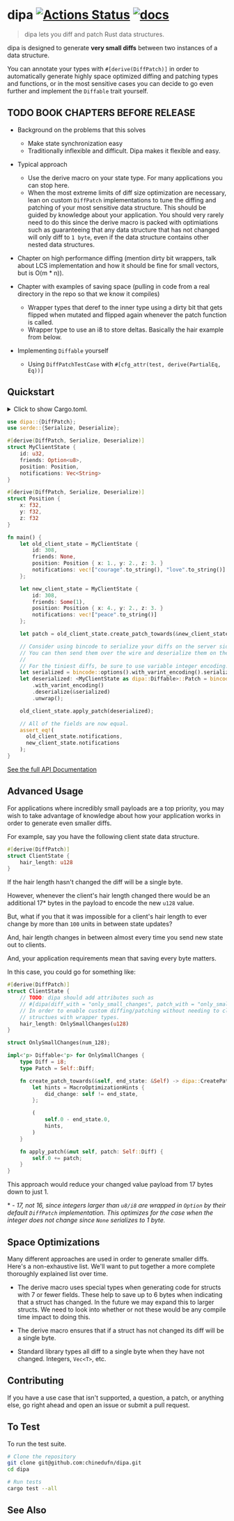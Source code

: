# dipa [![Actions Status](https://github.com/chinedufn/dipa/workflows/test/badge.svg)](https://github.com/chinedufn/dipa/actions) [![docs](https://docs.rs/dipa/badge.svg)](https://docs.rs/dipa)

> dipa lets you diff and patch Rust data structures.

dipa is designed to generate **very small diffs** between two instances of a data structure.

You can annotate your types with `#[derive(DiffPatch)]` in order to automatically generate
highly space optimized diffing and patching types and functions, or in the most sensitive cases
you can decide to go even further and implement the `Diffable` trait yourself.

## TODO BOOK CHAPTERS BEFORE RELEASE

- Background on the problems that this solves
  - Make state synchronization easy
  - Traditionally inflexible and difficult. Dipa makes it flexible and easy.

- Typical approach
  - Use the derive macro on your state type. For many applications you can stop here.
  - When the most extreme limits of diff size optimization are necessary, lean on custom `DiffPatch` implementations to tune the
    diffing and patching of your most sensitive data structure. This should be guided by knowledge about your application. You
    should very rarely need to do this since the derive macro is packed with optimiations such as guaranteeing that any data structure
    that has not changed will only diff to `1 byte`, even if the data structure contains other nested data structures.

- Chapter on high performance diffing
   (mention dirty bit wrappers, talk about LCS implementation and how it should be fine for small vectors, but is O(m * n)).

- Chapter with examples of saving space (pulling in code from a real directory in the repo so that we know it compiles)
  - Wrapper types that deref to the inner type using a dirty bit that gets flipped when mutated
    and flipped again whenever the patch function is called.
  - Wrapper type to use an i8 to store deltas. Basically the hair example from below.

- Implementing `Diffable` yourself
  - Using `DiffPatchTestCase` with `#[cfg_attr(test, derive(PartialEq, Eq))]`

## Quickstart

<details>
<summary>
Click to show Cargo.toml.
</summary>

```toml
[dependencies]

bincode = "1"
dipa = { version = "0.1", features = ["derive"] }
serde = { version = "1", features = ["derive"] }
```
</details>
<p></p>

```rust
use dipa::{DiffPatch};
use serde::{Serialize, Deserialize};

#[derive(DiffPatch, Serialize, Deserialize)]
struct MyClientState {
    id: u32,
    friends: Option<u8>,
    position: Position,
    notifications: Vec<String>
}

#[derive(DiffPatch, Serialize, Deserialize)]
struct Position {
    x: f32,
    y: f32,
    z: f32
}

fn main() {
    let old_client_state = MyClientState {
        id: 308,
        friends: None,
        position: Position { x: 1., y: 2., z: 3. }
        notifications: vec!["courage".to_string(), "love".to_string()]
    };

    let new_client_state = MyClientState {
        id: 308,
        friends: Some(1),
        position: Position { x: 4., y: 2., z: 3. }
        notifications: vec!["peace".to_string()]
    };

    let patch = old_client_state.create_patch_towards(&new_client_state);

    // Consider using bincode to serialize your diffs on the server side.
    // You can then send them over the wire and deserialize them on the client side.
    //
    // For the tiniest diffs, be sure to use variable integer encoding.
    let serialized = bincode::options().with_varint_encoding().serialize(&patch).unwrap();
    let deserialized: <MyClientState as dipa::Diffable>::Patch = bincode::options()
        .with_varint_encoding()
        .deserialize(&serialized)
        .unwrap();

    old_client_state.apply_patch(deserialized);

    // All of the fields are now equal.
    assert_eq!(
      old_client_state.notifications,
      new_client_state.notifications
    );
}
```

[See the full API Documentation](https://docs.rs/dipa)

## Advanced Usage

For applications where incredibly small payloads are a top priority, you may wish to take advantage of knowledge about how your application works in order to 
generate even smaller diffs.

For example, say you have the following client state data structure.

```rust
#[derive(DiffPatch)]
struct ClientState {
    hair_length: u128
}
```

If the hair length hasn't changed the diff will be a single byte.

However, whenever the client's hair length changed there would be an additional 17\* bytes in the payload to encode the new `u128` value.

But, what if you that it was impossible for a client's hair length to ever change by more than `100` units in between state updates?

And, hair length changes in between almost every time you send new state out to clients.

And, your application requirements mean that saving every byte matters.

In this case, you could go for something like:

```rust
#[derive(DiffPatch)]
struct ClientState {
    // TODO: dipa should add attributes such as
    // #[dipa(diff_with = "only_small_changes", patch_with = "only_small_changes")]
    // In order to enable custom diffing/patching without needing to clutter your data
    // structues with wrapper types.
    hair_length: OnlySmallChanges(u128)
}

struct OnlySmallChanges(num_128);

impl<'p> Diffable<'p> for OnlySmallChanges {
    type Diff = i8;
    type Patch = Self::Diff;

    fn create_patch_towards(&self, end_state: &Self) -> dipa::CreatePatchTowardsReturn<Self::Diff> {
        let hints = MacroOptimizationHints {
            did_change: self != end_state,
        };

        (
            self.0 - end_state.0,
            hints,
        )
    }

    fn apply_patch(&mut self, patch: Self::Diff) {
        self.0 += patch;
    }
}
```

This approach would reduce your changed value payload from 17 bytes down to just 1.

\* - _17, not 16, since integers larger than `u8/i8` are wrapped in `Option` by their default `DiffPatch` implementation. This optimizes for the case when the integer does not change since `None` serializes to 1 byte._

## Space Optimizations

Many different approaches are used in order to generate smaller diffs. Here's a non-exhaustive list. We'll want to put together a more complete thoroughly explained list over time.

- The derive macro uses special types when generating code for structs with 7 or fewer fields. These help to save up to 6 bytes when indicating that a struct has changed. In the future we
  may expand this to larger structs. We need to look into whether or not these would be any compile time impact to doing this.

- The derive macro ensures that if a struct has not changed its diff will be a single byte.

- Standard library types all diff to a single byte when they have not changed. Integers, `Vec<T>`, etc.

## Contributing

If you have a use case that isn't supported, a question, a patch, or anything else, go right ahead and open an issue or submit a pull request.

## To Test

To run the test suite.

```sh
# Clone the repository
git clone git@github.com:chinedufn/dipa.git
cd dipa

# Run tests
cargo test --all
```

## See Also
